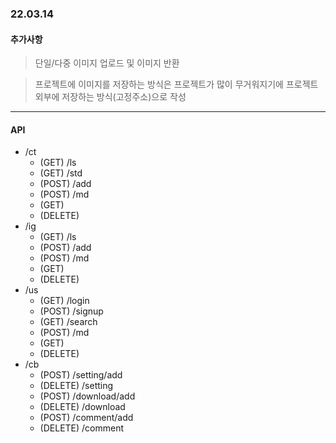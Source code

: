 ### 22.03.14
#### 추가사항
> 단일/다중 이미지 업로드 및 이미지 반환

> 프로젝트에 이미지를 저장하는 방식은 프로젝트가 많이 무거워지기에
    프로젝트 외부에 저장하는 방식(고정주소)으로 작성

------------
#### API
+ /ct
    + (GET) /ls
    + (GET) /std
    + (POST) /add
    + (POST) /md
    + (GET)
    + (DELETE)
+ /ig
    + (GET) /ls
    + (POST) /add
    + (POST) /md
    + (GET)
    + (DELETE)
+ /us
    + (GET) /login
    + (POST) /signup
    + (GET) /search
    + (POST) /md
    + (GET)
    + (DELETE)
+ /cb
    + (POST) /setting/add
    + (DELETE) /setting
    + (POST) /download/add
    + (DELETE) /download
    + (POST) /comment/add
    + (DELETE) /comment